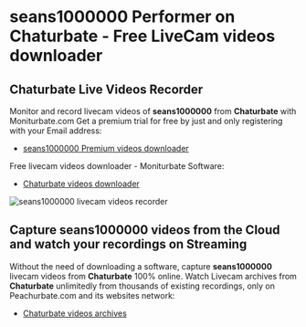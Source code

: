 # seans1000000 Performer on Chaturbate - Free LiveCam videos downloader

## Chaturbate Live Videos Recorder

Monitor and record livecam videos of **seans1000000** from **Chaturbate** with Moniturbate.com
Get a premium trial for free by just and only registering with your Email address:
* [seans1000000 Premium videos downloader](https://moniturbate.com/request-demo-licence-key.html)

Free livecam videos downloader - Moniturbate Software:
* [Chaturbate videos downloader](https://moniturbate.com/moniturbate-download-software.html)

![seans1000000 livecam videos recorder](https://peachurnet.com/templates/moniturbate-software.png)


## Capture seans1000000 videos from the Cloud and watch your recordings on Streaming

Without the need of downloading a software, capture **seans1000000** livecam videos from **Chaturbate** 100% online.
Watch Livecam archives from **Chaturbate** unlimitedly from thousands of existing recordings, only on Peachurbate.com and its websites network:
* [Chaturbate videos archives](https://peachurnet.com/)
